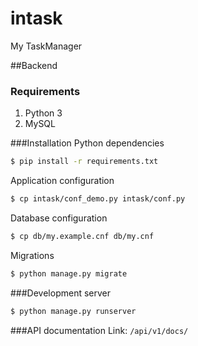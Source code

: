 # intask
My TaskManager

##Backend
### Requirements
1. Python 3
2. MySQL

###Installation
Python dependencies
```bash
$ pip install -r requirements.txt
```
Application configuration
```bash
$ cp intask/conf_demo.py intask/conf.py
```
Database configuration
```bash
$ cp db/my.example.cnf db/my.cnf
```
Migrations
```bash
$ python manage.py migrate
```
###Development server
```bash
$ python manage.py runserver
```
###API documentation
Link: `/api/v1/docs/`
